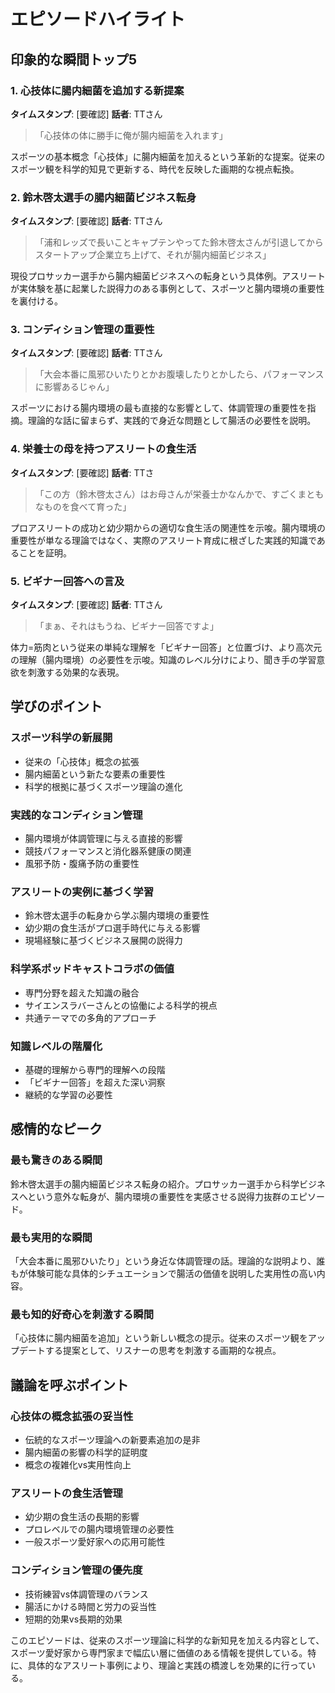 # エピソードハイライト

## 印象的な瞬間トップ5

### 1. 心技体に腸内細菌を追加する新提案
**タイムスタンプ**: [要確認]
**話者**: TTさん

> 「心技体の体に勝手に俺が腸内細菌を入れます」

スポーツの基本概念「心技体」に腸内細菌を加えるという革新的な提案。従来のスポーツ観を科学的知見で更新する、時代を反映した画期的な視点転換。

### 2. 鈴木啓太選手の腸内細菌ビジネス転身
**タイムスタンプ**: [要確認]
**話者**: TTさん

> 「浦和レッズで長いことキャプテンやってた鈴木啓太さんが引退してからスタートアップ企業立ち上げて、それが腸内細菌ビジネス」

現役プロサッカー選手から腸内細菌ビジネスへの転身という具体例。アスリートが実体験を基に起業した説得力のある事例として、スポーツと腸内環境の重要性を裏付ける。

### 3. コンディション管理の重要性
**タイムスタンプ**: [要確認]
**話者**: TTさん

> 「大会本番に風邪ひいたりとかお腹壊したりとかしたら、パフォーマンスに影響あるじゃん」

スポーツにおける腸内環境の最も直接的な影響として、体調管理の重要性を指摘。理論的な話に留まらず、実践的で身近な問題として腸活の必要性を説明。

### 4. 栄養士の母を持つアスリートの食生活
**タイムスタンプ**: [要確認]
**話者**: TTさ

> 「この方（鈴木啓太さん）はお母さんが栄養士かなんかで、すごくまともなものを食べて育った」

プロアスリートの成功と幼少期からの適切な食生活の関連性を示唆。腸内環境の重要性が単なる理論ではなく、実際のアスリート育成に根ざした実践的知識であることを証明。

### 5. ビギナー回答への言及
**タイムスタンプ**: [要確認]
**話者**: TTさん

> 「まぁ、それはもうね、ビギナー回答ですよ」

体力=筋肉という従来の単純な理解を「ビギナー回答」と位置づけ、より高次元の理解（腸内環境）の必要性を示唆。知識のレベル分けにより、聞き手の学習意欲を刺激する効果的な表現。

## 学びのポイント

### スポーツ科学の新展開
- 従来の「心技体」概念の拡張
- 腸内細菌という新たな要素の重要性
- 科学的根拠に基づくスポーツ理論の進化

### 実践的なコンディション管理
- 腸内環境が体調管理に与える直接的影響
- 競技パフォーマンスと消化器系健康の関連
- 風邪予防・腹痛予防の重要性

### アスリートの実例に基づく学習
- 鈴木啓太選手の転身から学ぶ腸内環境の重要性
- 幼少期の食生活がプロ選手時代に与える影響
- 現場経験に基づくビジネス展開の説得力

### 科学系ポッドキャストコラボの価値
- 専門分野を超えた知識の融合
- サイエンスラバーさんとの協働による科学的視点
- 共通テーマでの多角的アプローチ

### 知識レベルの階層化
- 基礎的理解から専門的理解への段階
- 「ビギナー回答」を超えた深い洞察
- 継続的な学習の必要性

## 感情的なピーク

### 最も驚きのある瞬間
鈴木啓太選手の腸内細菌ビジネス転身の紹介。プロサッカー選手から科学ビジネスへという意外な転身が、腸内環境の重要性を実感させる説得力抜群のエピソード。

### 最も実用的な瞬間
「大会本番に風邪ひいたり」という身近な体調管理の話。理論的な説明より、誰もが体験可能な具体的シチュエーションで腸活の価値を説明した実用性の高い内容。

### 最も知的好奇心を刺激する瞬間
「心技体に腸内細菌を追加」という新しい概念の提示。従来のスポーツ観をアップデートする提案として、リスナーの思考を刺激する画期的な視点。

## 議論を呼ぶポイント

### 心技体の概念拡張の妥当性
- 伝統的なスポーツ理論への新要素追加の是非
- 腸内細菌の影響の科学的証明度
- 概念の複雑化vs実用性向上

### アスリートの食生活管理
- 幼少期の食生活の長期的影響
- プロレベルでの腸内環境管理の必要性
- 一般スポーツ愛好家への応用可能性

### コンディション管理の優先度
- 技術練習vs体調管理のバランス
- 腸活にかける時間と労力の妥当性
- 短期的効果vs長期的効果

このエピソードは、従来のスポーツ理論に科学的な新知見を加える内容として、スポーツ愛好家から専門家まで幅広い層に価値のある情報を提供している。特に、具体的なアスリート事例により、理論と実践の橋渡しを効果的に行っている。